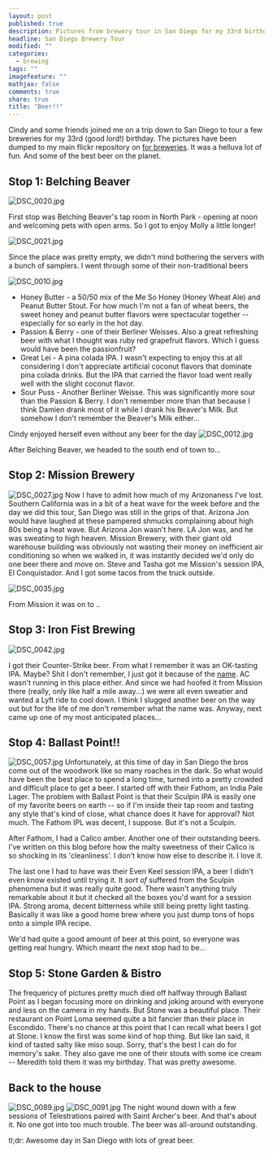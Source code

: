 ```yaml
---
layout: post
published: true
description: Pictures from brewery tour in San Diego for my 33rd birthday
headline: San Diego Brewery Tour
modified: ""
categories: 
  - brewing
tags: ""
imagefeature: ""
mathjax: false
comments: true
share: true
title: "Beer!!"
---
```


Cindy and some friends joined me on a trip down to San Diego to tour a few breweries for my 33rd (good lord!) birthday. The pictures have been dumped to my main flickr repository on [for breweries](https://www.flickr.com/photos/jtvanlew/tags/breweries/). It was a helluva lot of fun. And some of the best beer on the planet.

## Stop 1: Belching Beaver
![DSC_0020.jpg]({{site.baseurl}}/images/DSC_0020.jpg)

First stop was Belching Beaver's tap room in North Park - opening at noon and welcoming pets with open arms. So I got to enjoy Molly a little longer!

![DSC_0021.jpg]({{site.baseurl}}/images/DSC_0021.jpg)

Since the place was pretty empty, we didn't mind bothering the servers with a bunch of samplers. I went through some of their non-traditional beers

![DSC_0010.jpg]({{site.baseurl}}/images/DSC_0010.jpg)

- Honey Butter - a 50/50 mix of the Me So Honey (Honey Wheat Ale) and Peanut Butter Stout. For how much I'm not a fan of wheat beers, the sweet honey and peanut butter flavors were spectacular together -- especially for so early in the hot day.
- Passion & Berry - one of their Berliner Weisses. Also a great refreshing beer with what I thought was ruby red grapefruit flavors. Which I guess would have been the passionfruit?
- Great Lei - A pina colada IPA. I wasn't expecting to enjoy this at all considering I don't appreciate artificial coconut flavors that dominate pina colada drinks. But the IPA that carried the flavor load went really well with the slight coconut flavor.
- Sour Puss - Another Berliner Weisse. This was significantly more sour than the Passion & Berry. I don't remember more than that because I think Damien drank most of it while I drank his Beaver's Milk. But somehow I don't remember the Beaver's Milk either...
    
Cindy enjoyed herself even without any beer for the day
![DSC_0012.jpg]({{site.baseurl}}/images/DSC_0012.jpg)

After Belching Beaver, we headed to the south end of town to...

## Stop 2: Mission Brewery
![DSC_0027.jpg]({{site.baseurl}}/images/DSC_0027.jpg)
Now I have to admit how much of my Arizonaness I've lost. Southern California was in a bit of a heat wave for the week before and the day we did this tour, San Diego was still in the grips of that. Arizona Jon would have laughed at these pampered shmucks complaining about high 80s being a heat wave. But Arizona Jon wasn't here. LA Jon was, and he was sweating to high heaven. Mission Brewery, with their giant old warehouse building was obviously not wasting their money on inefficient air conditioning so when we walked in, it was instantly decided we'd only do one beer there and move on. Steve and Tasha got me Mission's session IPA, El Conquistador. And I got some tacos from the truck outside.

![DSC_0035.jpg]({{site.baseurl}}/images/DSC_0035.jpg)

From Mission it was on to ..

## Stop 3: Iron Fist Brewing
![DSC_0042.jpg]({{site.baseurl}}/images/DSC_0042.jpg)

I got their Counter-Strike beer. From what I remember it was an OK-tasting IPA. Maybe? Shit I don't remember, I just got it because of the [name](https://en.wikipedia.org/wiki/Counter-Strike). AC wasn't running in this place either. And since we had hoofed it from Mission there (really, only like half a mile away...) we were all even sweatier and wanted a Lyft ride to cool down. I think I slugged another beer on the way out but for the life of me don't remember what the name was. Anyway, next came up one of my most anticipated places...

## Stop 4: Ballast Point!!
![DSC_0057.jpg]({{site.baseurl}}/images/DSC_0057.jpg)
Unfortunately, at this time of day in San Diego the bros come out of the woodwork like so many roaches in the dark. So what would have been the best place to spend a long time, turned into a pretty crowded and difficult place to get a beer. I started off with their Fathom, an India Pale Lager. The problem with Ballast Point is that their Sculpin IPA is easily one of my favorite beers on earth -- so if I'm inside their tap room and tasting any style that's kind of close, what chance does it have for approval? Not much. The Fathom IPL was decent, I suppose. But it's not a Sculpin. 

After Fathom, I had a Calico amber. Another one of their outstanding beers. I've written on this blog before how the malty sweetness of their Calico is so shocking in its 'cleanliness'. I don't know how else to describe it. I love it.

The last one I had to have was their Even Keel session IPA, a beer I didn't even know existed until trying it. It _sort of_ suffered from the Sculpin phenomena but it was really quite good. There wasn't anything truly remarkable about it but it checked all the boxes you'd want for a session IPA. Strong aroma, decent bitterness while still being pretty light tasting. Basically it was like a good home brew where you just dump tons of hops onto a simple IPA recipe.

We'd had quite a good amount of beer at this point, so everyone was getting real hungry. Which meant the next stop had to be...

## Stop 5: Stone Garden & Bistro
The frequency of pictures pretty much died off halfway through Ballast Point as I began focusing more on drinking and joking around with everyone and less on the camera in my hands.  But Stone was a beautiful place. Their restaurant on Point Loma seemed quite a bit fancier than their place in Escondido. There's no chance at this point that I can recall what beers I got at Stone. I know the first was some kind of hop thing. But like Ian said, it kind of tasted salty like miso soup. Sorry, that's the best I can do for memory's sake. They also gave me one of their stouts with some ice cream -- Meredith told them it was my birthday. That was pretty awesome.

## Back to the house
![DSC_0089.jpg]({{site.baseurl}}/images/DSC_0089.jpg)
![DSC_0091.jpg]({{site.baseurl}}/images/DSC_0091.jpg)
The night wound down with a few sessions of Telestrations paired with Saint Archer's beer. And that's about it. No one got into too much trouble. The beer was all-around outstanding.

tl;dr: Awesome day in San Diego with lots of great beer.